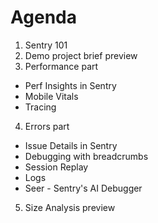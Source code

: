 # Agenda

1. Sentry 101
2. Demo project brief preview
3. Performance part
  - Perf Insights in Sentry
  - Mobile Vitals
  - Tracing
4. Errors part
  - Issue Details in Sentry
  - Debugging with breadcrumbs
  - Session Replay
  - Logs
  - Seer - Sentry's AI Debugger
5. Size Analysis preview
